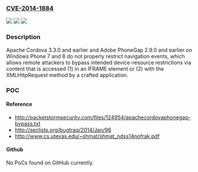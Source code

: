 ### [CVE-2014-1884](https://cve.mitre.org/cgi-bin/cvename.cgi?name=CVE-2014-1884)
![](https://img.shields.io/static/v1?label=Product&message=n%2Fa&color=blue)
![](https://img.shields.io/static/v1?label=Version&message=n%2Fa&color=blue)
![](https://img.shields.io/static/v1?label=Vulnerability&message=n%2Fa&color=brighgreen)

### Description

Apache Cordova 3.3.0 and earlier and Adobe PhoneGap 2.9.0 and earlier on Windows Phone 7 and 8 do not properly restrict navigation events, which allows remote attackers to bypass intended device-resource restrictions via content that is accessed (1) in an IFRAME element or (2) with the XMLHttpRequest method by a crafted application.

### POC

#### Reference
- http://packetstormsecurity.com/files/124954/apachecordovaphonegap-bypass.txt
- http://seclists.org/bugtraq/2014/Jan/96
- http://www.cs.utexas.edu/~shmat/shmat_ndss14nofrak.pdf

#### Github
No PoCs found on GitHub currently.

